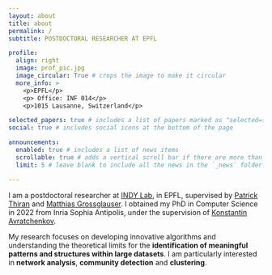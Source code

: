 ```yaml
---
layout: about
title: about
permalink: /
subtitle: POSTDOCTORAL RESEARCHER AT EPFL

profile:
  align: right
  image: prof_pic.jpg
  image_circular: True # crops the image to make it circular
  more_info: >
    <p>EPFL</p>
    <p> Office: INF 014</p>
    <p>1015 Lausanne, Switzerland</p>

selected_papers: true # includes a list of papers marked as "selected={true}"
social: true # includes social icons at the bottom of the page

announcements:
  enabled: true # includes a list of news items
  scrollable: true # adds a vertical scroll bar if there are more than 3 news items
  limit: 5 # leave blank to include all the news in the `_news` folder

---
```


I am a postdoctoral researcher at [INDY Lab](https://indy.epfl.ch), in EPFL, supervised by [Patrick Thiran](https://people.epfl.ch/patrick.thiran) and [Matthias Grossglauser](https://indy.epfl.ch/grossglauser/index.html). I obtained my PhD in Computer Science in 2022 from Inria Sophia Antipolis, under the supervision of [Konstantin Avratchenkov](https://www-sop.inria.fr/members/Konstantin.Avratchenkov/me.html). 

My research focuses on developing innovative algorithms and understanding the theoretical limits for the **identification of meaningful patterns and structures within large datasets**. I am particularly interested in **network analysis**, **community detection** and **clustering**. 